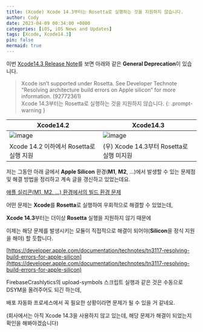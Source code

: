 ```yaml
---
title: (Xcode) Xcode 14.3부터는 Rosetta로 실행하는 것을 지원하지 않습니다.
author: Cody
date: 2023-04-09 00:34:00 +0800
categories: [iOS, iOS News and Updates]
tags: [Xcode, Xcode14.3]
pin: false
mermaid: true
---
```

이번 [Xcode14.3 Release Note](https://developer.apple.com/documentation/xcode-release-notes/xcode-14_3-release-notes)를 보면 아래와 같은 **General Deprecation**이 있습니다.

> Xcode isn’t supported under Rosetta. See Developer Technote “Resolving architecture build errors on Apple silicon“ for more information. (92772361)  
Xcode 14.3부터는 Rosetta로 실행하는 것을 지원하지 않습니다.
{: .prompt-warning }

| Xcode14.2 | Xcode14.3 |
| -- | -- |
|![image](https://github.com/swiftycody/swiftycody.github.io/assets/9062513/1f56dd6e-0e28-4f23-911e-87c38a5ced69)|![image](https://github.com/swiftycody/swiftycody.github.io/assets/9062513/84624634-72a9-4c75-ae61-d3fbfe60c8d7)|
|Xcode 14.2 이하에서 Rosetta로 실행 지원 | (우) Xcode 14.3부터 Rosetta로 실행 미지원 |

저는 그동안 아래 글에서 **Apple Silicon** 환경(**M1**, **M2**, ...)에서 발생할 수 있는 문제점 및 해결 방법을 정리하고 계속 글을 갱신하고 있었는데요.

[애플 실리콘(M1, M2, ...) 환경에서의 빌드 환경 문제](https://swiftycody.github.io/posts/%EC%95%A0%ED%94%8C-%EC%8B%A4%EB%A6%AC%EC%BD%98-%ED%99%98%EA%B2%BD%EC%97%90%EC%84%9C%EC%9D%98-%EB%B9%8C%EB%93%9C-%ED%99%98%EA%B2%BD-%EB%AC%B8%EC%A0%9C/) 

어떤 문제는 **Xcode**를 **Rosetta**로 실행하여 우회적으로 해결할 수 있었는데,

**Xcode 14.3**부터는 더이상 **Rosetta** 실행을 지원하지 않기 때문에

이제는 해당 문제를 발생시키는 모듈이 직접적으로 해결이 되어야(**Silicon**을 정식 지원을 해야) 할 듯합니다.

[https://developer.apple.com/documentation/technotes/tn3117-resolving-build-errors-for-apple-silicon](https://developer.apple.com/documentation/technotes/tn3117-resolving-build-errors-for-apple-silicon)

FirebaseCrashlytics의 upload-symbols 스크립트 실행과 같은 것은 수동으로 DSYM을 올려주어도 되긴 하는데,

배포 자동화 프로세스에서 꼭 필요한 상황이라면 문제가 될 수 있을 거 같네요.

(회사에서는 아직 Xcode 14.3을 사용하지 않고 있는데, 해당 문제가 해결이 되었는지 확인을 해봐야겠습니다)